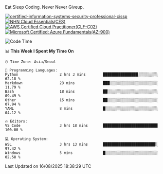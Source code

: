 Eat Sleep Coding.
Never Never Giveup.

[![certified-information-systems-security-professional-cissp](https://github.com/user-attachments/assets/d259884f-7f9a-4d80-a663-6968ead7464a)](https://www.credly.com/badges/f394a010-85a0-450b-9136-8043af01d71c/public_url)
[![NHN Cloud Essentials(CES)](https://github.com/user-attachments/assets/f405dcae-c923-424d-927f-e993bac10fa9)](https://www.nhncloud.com/kr/edu/certification/search)
[![AWS Certified Cloud Practitioner(CLF-C02)](https://github.com/user-attachments/assets/5199a6f5-42d5-4e70-b493-16c3fd42e691)](https://www.credly.com/badges/235e2b66-a782-4a21-ac77-ac4e42037113)
[![Microsoft Certified: Azure Fundamentals(AZ-900)](https://github.com/user-attachments/assets/7eb23f86-6311-42f9-83ab-166a25656710)](https://learn.microsoft.com/en-us/users/tiaz0128/credentials/ca6706271c8233ef)

<!--START_SECTION:waka-->
![Code Time](http://img.shields.io/badge/Code%20Time-4%2C339%20hrs%2037%20mins-blue)

📊 **This Week I Spent My Time On** 

```text
🕑︎ Time Zone: Asia/Seoul

💬 Programming Languages: 
Python                   2 hrs 3 mins        ████████████████░░░░░░░░░   62.18 % 
Markdown                 23 mins             ███░░░░░░░░░░░░░░░░░░░░░░   11.79 % 
Bash                     18 mins             ██░░░░░░░░░░░░░░░░░░░░░░░   09.49 % 
Other                    15 mins             ██░░░░░░░░░░░░░░░░░░░░░░░   07.94 % 
YAML                     8 mins              █░░░░░░░░░░░░░░░░░░░░░░░░   04.12 % 

🔥 Editors: 
VS Code                  3 hrs 18 mins       █████████████████████████   100.00 % 

💻 Operating System: 
WSL                      3 hrs 13 mins       ████████████████████████░   97.42 % 
Windows                  5 mins              █░░░░░░░░░░░░░░░░░░░░░░░░   02.58 % 
```


 Last Updated on 16/08/2025 18:38:29 UTC
<!--END_SECTION:waka-->
